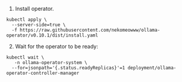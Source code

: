 1. Install operator.

```shell
kubectl apply \
  --server-side=true \
  -f https://raw.githubusercontent.com/nekomeowww/ollama-operator/v0.10.1/dist/install.yaml
```

2. Wait for the operator to be ready:

```shell
kubectl wait \
   -n ollama-operator-system \
  --for=jsonpath='{.status.readyReplicas}'=1 deployment/ollama-operator-controller-manager
```
